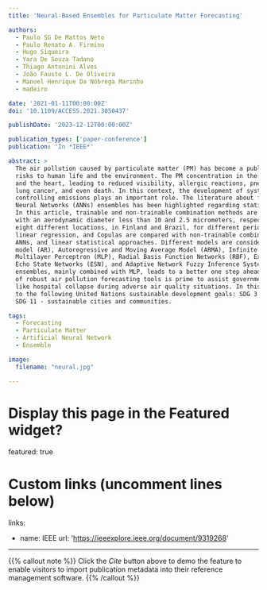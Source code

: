 ```yaml
---
title: 'Neural-Based Ensembles for Particulate Matter Forecasting'

authors:
  - Paulo SG De Mattos Neto
  - Paulo Renato A. Firmino
  - Hugo Siqueira
  - Yara De Souza Tadano
  - Thiago Antonini Alves
  - João Fausto L. De Oliveira
  - Manoel Henrique Da Nóbrega Marinho
  - madeiro

date: '2021-01-11T00:00:00Z'
doi: '10.1109/ACCESS.2021.3050437'

publishDate: '2023-12-12T00:00:00Z'

publication_types: ['paper-conference']
publication: 'In *IEEE*'

abstract: >
  The air pollution caused by particulate matter (PM) has become a public health issue due to the
  risks to human life and the environment. The PM concentration in the air causes haze and affects the lungs
  and the heart, leading to reduced visibility, allergic reactions, pneumonia, asthma, cardiopulmonary diseases,
  lung cancer, and even death. In this context, the development of systems for monitoring, forecasting, and
  controlling emissions plays an important role. The literature about forecasting systems based on Artificial
  Neural Networks (ANNs) ensembles has been highlighted regarding statistical accuracy and efficiency.
  In this article, trainable and non-trainable combination methods are used for PM10 and PM2.5 (particles
  with an aerodynamic diameter less than 10 and 2.5 micrometers, respectively) time series forecasting for
  eight different locations, in Finland and Brazil, for different periods. Trainable ensembles based on ANNs,
  linear regression, and Copulas are compared with non-trainable combinations (mean and median), single
  ANNs, and linear statistical approaches. Different models are considered so far, including Autoregressive
  model (AR), Autoregressive and Moving Average Model (ARMA), Infinite Impulse Response Filters (IIR),
  Multilayer Perceptron (MLP), Radial Basis Function Networks (RBF), Extreme Learning Machines (ELM),
  Echo State Networks (ESN), and Adaptive Network Fuzzy Inference System (ANFIS). The use of ANNs
  ensembles, mainly combined with MLP, leads to a better one step ahead forecasting performance. The use
  of robust air pollution forecasting tools is prime to assist governments in managing air pollution issues
  like hospital collapse during adverse air quality situations. In this sense, our study is indirectly related
  to the following United Nations sustainable development goals: SDG 3 - good health and well-being and
  SDG 11 - sustainable cities and communities.

tags: 
  - Forecasting 
  - Particulate Matter 
  - Artificial Neural Network 
  - Ensemble

image:
  filename: "neural.jpg"

---
```


# Display this page in the Featured widget?
featured: true

# Custom links (uncomment lines below)
links:
  - name: IEEE
    url: 'https://ieeexplore.ieee.org/document/9319268'


---

{{% callout note %}}
Click the _Cite_ button above to demo the feature to enable visitors to import publication metadata into their reference management software.
{{% /callout %}}
